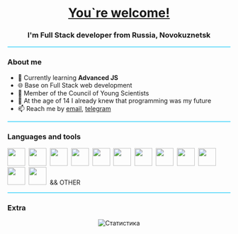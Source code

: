 [//]: # (### Hi there 👋)

[//]: # ()
[//]: # ()
[//]: # (**webtensei/webtensei** is a ✨ _special_ ✨ repository because its `README.md` &#40;this file&#41; appears on your GitHub profile.)

[//]: # ()
[//]: # (Here are some ideas to get you started:)

[//]: # ()
[//]: # (- 🔭 I’m currently working on ...)

[//]: # (- 🌱 I’m currently learning ...)

[//]: # (- 👯 I’m looking to collaborate on ...)

[//]: # (- 🤔 I’m looking for help with ...)

[//]: # (- 💬 Ask me about ...)

[//]: # (- 📫 How to reach me: ...)

[//]: # (- 😄 Pronouns: ...)

[//]: # (- ⚡ Fun fact: ...)
<div align="center" id="header">
<h1> <a href="https://www.youtube.com/watch?v=6BZ6hO5QGzA">You`re welcome!</a></h1>
<h3>I'm Full Stack developer from Russia, Novokuznetsk</h3>
</div>
<hr style="height: 2px; background-color: #61dafb; border-radius: 1px"/>

### About me
- 🌱 Currently learning **Advanced JS**
- 🌐 Base on Full Stack web development
- 🔭 Member of the Council of Young Scientists
- 🍉 At the age of 14 I already knew that programming was my future
- 📫 Reach me by [email](mailto:webtensei@gmail.com), [telegram](https://t.me/webtensei)

<hr style="height: 2px; background-color: #61dafb; border-radius: 1px"/>

### Languages and tools
<img style="height: 40px; width: 40px" src="https://cdn.jsdelivr.net/gh/devicons/devicon/icons/javascript/javascript-original.svg" />&nbsp;
<img style="height: 40px; width: 40px" src="https://cdn.jsdelivr.net/gh/devicons/devicon/icons/typescript/typescript-plain.svg" />&nbsp;
<img style="height: 40px; width: 40px" src="https://cdn.jsdelivr.net/gh/devicons/devicon/icons/react/react-original.svg" />&nbsp;
<img style="height: 40px; width: 40px" src="https://cdn.jsdelivr.net/gh/devicons/devicon/icons/electron/electron-original.svg" />&nbsp;
<img style="height: 40px; width: 40px" src="https://cdn.jsdelivr.net/gh/devicons/devicon/icons/css3/css3-plain.svg" />&nbsp;
<img style="height: 40px; width: 40px" src="https://cdn.jsdelivr.net/gh/devicons/devicon/icons/tailwindcss/tailwindcss-plain.svg" />&nbsp;
<img style="height: 40px; width: 40px" src="https://cdn.jsdelivr.net/gh/devicons/devicon/icons/materialui/materialui-original.svg" />&nbsp;
<img style="height: 40px; width: 40px" src="https://cdn.jsdelivr.net/gh/devicons/devicon/icons/bootstrap/bootstrap-plain.svg" />&nbsp;
<img style="height: 40px; width: 40px" src="https://cdn.jsdelivr.net/gh/devicons/devicon/icons/npm/npm-original-wordmark.svg" />&nbsp;
<img style="height: 40px; width: 40px" src="https://cdn.jsdelivr.net/gh/devicons/devicon/icons/git/git-plain.svg" />&nbsp;
<img style="height: 40px; width: 40px" src="https://cdn.jsdelivr.net/gh/devicons/devicon/icons/mongodb/mongodb-original.svg" />&nbsp;
<img style="height: 40px; width: 40px" src="https://cdn.jsdelivr.net/gh/devicons/devicon/icons/nginx/nginx-original.svg" />&nbsp;
&& OTHER

<hr style="height: 2px; background-color: #61dafb; border-radius: 1px"/>

### Extra
<div id = "stats" align="center">
<img alt="Статистика" style="" src="http://github-profile-summary-cards.vercel.app/api/cards/profile-details?username=webtensei&theme=react"/>
</div>


[//]: # (<img style="height: 40px; width: 40px" src="https://cdn.jsdelivr.net/gh/devicons/devicon/icons/express/express-original-wordmark.svg" />&nbsp;)
[//]: # (<img style="height: 40px; width: 40px" src="https://cdn.jsdelivr.net/gh/devicons/devicon/icons/linux/linux-plain.svg" />&nbsp;)

